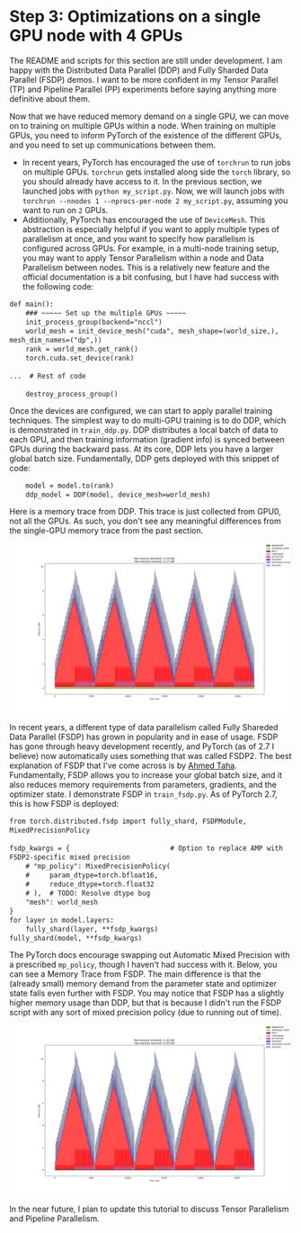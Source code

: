 # Step 3: Optimizations on a single GPU node with 4 GPUs
The README and scripts for this section are still under development. I am happy with the Distributed Data Parallel (DDP) and Fully Sharded Data Parallel (FSDP) demos. I want to be more confident in my Tensor Parallel (TP) and Pipeline Parallel (PP) experiments before saying anything more definitive about them. 

Now that we have reduced memory demand on a single GPU, we can move on to training on multiple GPUs within a node. When training on multiple GPUs, you need to inform PyTorch of the existence of the different GPUs, and you need to set up communications between them. 
* In recent years, PyTorch has encouraged the use of `torchrun` to run jobs on multiple GPUs. `torchrun` gets installed along side the `torch` library, so you should already have access to it. In the previous section, we launched jobs with `python my_script.py`. Now, we will launch jobs with `torchrun --nnodes 1 --nprocs-per-node 2 my_script.py`, assuming you want to run on `2` GPUs.
* Additionally, PyTorch has encouraged the use of `DeviceMesh`. This abstraction is especially helpful if you want to apply multiple types of parallelism at once, and you want to specify how parallelism is configured across GPUs. For example, in a multi-node training setup, you may want to apply Tensor Parallelism within a node and Data Parallelism between nodes. This is a relatively new feature and the official documentation is a bit confusing, but I have had success with the following code:
```
def main():
    ### ~~~~~ Set up the multiple GPUs ~~~~~
    init_process_group(backend="nccl")
    world_mesh = init_device_mesh("cuda", mesh_shape=(world_size,), mesh_dim_names=("dp",))
    rank = world_mesh.get_rank()
    torch.cuda.set_device(rank)

...  # Rest of code

    destroy_process_group()
```

Once the devices are configured, we can start to apply parallel training techniques. The simplest way to do multi-GPU training is to do DDP, which is demonstrated in `train_ddp.py`. DDP distributes a local batch of data to each GPU, and then training information (gradient info) is synced between GPUs during the backward pass. At its core, DDP lets you have a larger global batch size. Fundamentally, DDP gets deployed with this snippet of code:
```
    model = model.to(rank)
    ddp_model = DDP(model, device_mesh=world_mesh)
```

Here is a memory trace from DDP. This trace is just collected from GPU0, not all the GPUs. As such, you don't see any meaningful differences from the single-GPU memory trace from the past section. 

![Memory trace with DDP](../figs/03_memory_trace_ddp.png?raw=true "Memory trace with DDP")

In recent years, a different type of data parallelism called Fully Shareded Data Parallel (FSDP) has grown in popularity and in ease of usage. FSDP has gone through heavy development recently, and PyTorch (as of 2.7 I believe) now automatically uses something that was called FSDP2. The best explanation of FSDP that I've come across is by [Ahmed Taha](https://www.youtube.com/watch?v=By_O0k102PY). Fundamentally, FSDP allows you to increase your global batch size, and it also reduces memory requirements from parameters, gradients, and the optimizer state. I demonstrate FSDP in `train_fsdp.py`. As of PyTorch 2.7, this is how FSDP is deployed:
```
from torch.distributed.fsdp import fully_shard, FSDPModule, MixedPrecisionPolicy

fsdp_kwargs = {                         # Option to replace AMP with FSDP2-specific mixed precision
    # "mp_policy": MixedPrecisionPolicy(
    #     param_dtype=torch.bfloat16,
    #     reduce_dtype=torch.float32
    # ),  # TODO: Resolve dtype bug
    "mesh": world_mesh
}
for layer in model.layers:
    fully_shard(layer, **fsdp_kwargs)
fully_shard(model, **fsdp_kwargs)
```

The PyTorch docs encourage swapping out Automatic Mixed Precision with a prescribed `mp_policy`, though I haven't had success with it. Below, you can see a Memory Trace from FSDP. The main difference is that the (already small) memory demand from the parameter state and optimizer state falls even further with FSDP. You may notice that FSDP has a slightly higher memory usage than DDP, but that is because I didn't run the FSDP script with any sort of mixed precision policy (due to running out of time).

![Memory trace with FSDP](../figs/03_memory_trace_fsdp.png?raw=true "Memory trace with FSDP")


In the near future, I plan to update this tutorial to discuss Tensor Parallelism and Pipeline Parallelism.
